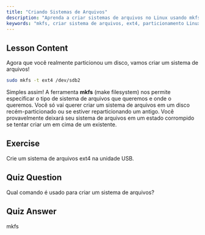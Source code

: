 ```yaml
---
title: "Criando Sistemas de Arquivos"
description: "Aprenda a criar sistemas de arquivos no Linux usando mkfs. Este guia para iniciantes abrange ext4 e particionamento de disco. Comece sua jornada no Linux!"
keywords: "mkfs, criar sistema de arquivos, ext4, particionamento Linux, tutorial Linux, Linux para iniciantes, gerenciamento de disco, guia Linux"
---
```


## Lesson Content

Agora que você realmente particionou um disco, vamos criar um sistema de arquivos!

```bash
sudo mkfs -t ext4 /dev/sdb2
```

Simples assim! A ferramenta **mkfs** (make filesystem) nos permite especificar o tipo de sistema de arquivos que queremos e onde o queremos. Você só vai querer criar um sistema de arquivos em um disco recém-particionado ou se estiver reparticionando um antigo. Você provavelmente deixará seu sistema de arquivos em um estado corrompido se tentar criar um em cima de um existente.

## Exercise

Crie um sistema de arquivos ext4 na unidade USB.

## Quiz Question

Qual comando é usado para criar um sistema de arquivos?

## Quiz Answer

mkfs
